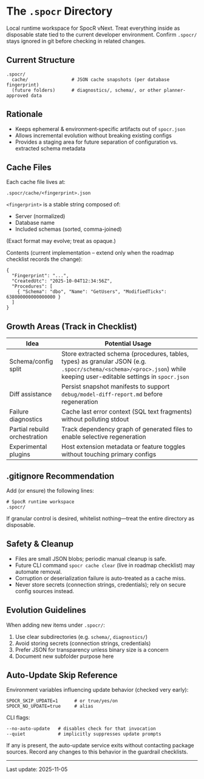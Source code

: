 # The `.spocr` Directory

Local runtime workspace for SpocR vNext. Treat everything inside as disposable state tied to the current developer environment. Confirm `.spocr/` stays ignored in git before checking in related changes.

## Current Structure

```
.spocr/
  cache/                # JSON cache snapshots (per database fingerprint)
  (future folders)      # diagnostics/, schema/, or other planner-approved data
```

## Rationale

- Keeps ephemeral & environment‑specific artifacts out of `spocr.json`
- Allows incremental evolution without breaking existing configs
- Provides a staging area for future separation of configuration vs. extracted schema metadata

## Cache Files

Each cache file lives at:

```
.spocr/cache/<fingerprint>.json
```

`<fingerprint>` is a stable string composed of:

- Server (normalized)
- Database name
- Included schemas (sorted, comma-joined)

(Exact format may evolve; treat as opaque.)

Contents (current implementation – extend only when the roadmap checklist records the change):

```jsonc
{
  "Fingerprint": "...",
  "CreatedUtc": "2025-10-04T12:34:56Z",
  "Procedures": [
    { "Schema": "dbo", "Name": "GetUsers", "ModifiedTicks": 638000000000000000 }
  ]
}
```

## Growth Areas (Track in Checklist)

| Idea                          | Potential Usage                                                                                                                                                      |
| ----------------------------- | -------------------------------------------------------------------------------------------------------------------------------------------------------------------- |
| Schema/config split           | Store extracted schema (procedures, tables, types) as granular JSON (e.g. `.spocr/schema/<schema>/<proc>.json`) while keeping user-editable settings in `spocr.json` |
| Diff assistance               | Persist snapshot manifests to support `debug/model-diff-report.md` before regeneration                                                                               |
| Failure diagnostics           | Cache last error context (SQL text fragments) without polluting stdout                                                                                               |
| Partial rebuild orchestration | Track dependency graph of generated files to enable selective regeneration                                                                                           |
| Experimental plugins          | Host extension metadata or feature toggles without touching primary configs                                                                                          |

## .gitignore Recommendation

Add (or ensure) the following lines:

```
# SpocR runtime workspace
.spocr/
```

If granular control is desired, whitelist nothing—treat the entire directory as disposable.

## Safety & Cleanup

- Files are small JSON blobs; periodic manual cleanup is safe.
- Future CLI command `spocr cache clear` (live in roadmap checklist) may automate removal.
- Corruption or deserialization failure is auto-treated as a cache miss.
- Never store secrets (connection strings, credentials); rely on secure config sources instead.

## Evolution Guidelines

When adding new items under `.spocr/`:

1. Use clear subdirectories (e.g. `schema/`, `diagnostics/`)
2. Avoid storing secrets (connection strings, credentials)
3. Prefer JSON for transparency unless binary size is a concern
4. Document new subfolder purpose here

## Auto-Update Skip Reference

Environment variables influencing update behavior (checked very early):

```
SPOCR_SKIP_UPDATE=1      # or true/yes/on
SPOCR_NO_UPDATE=true     # alias
```

CLI flags:

```
--no-auto-update   # disables check for that invocation
--quiet            # implicitly suppresses update prompts
```

If any is present, the auto-update service exits without contacting package sources. Record any changes to this behavior in the guardrail checklists.

---

Last update: 2025-11-05
